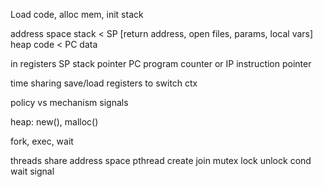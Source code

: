 ---
---
Load code, alloc mem, init stack

address space
stack < SP [return address, open files, params, local vars]
heap
code < PC
data

in registers
SP stack pointer 
PC program counter or IP instruction pointer

time sharing
save/load registers to switch ctx

policy vs mechanism
signals

heap: new(), malloc()

fork, exec, wait

threads share address space
pthread
create
join
mutex lock unlock
cond wait signal

